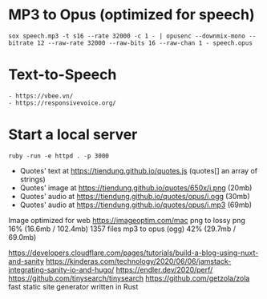 # MP3 to Opus (optimized for speech)
`sox speech.mp3 -t s16 --rate 32000 -c 1 - | opusenc --downmix-mono --bitrate 12 --raw-rate 32000 --raw-bits 16 --raw-chan 1 - speech.opus`

# Text-to-Speech
	- https://vbee.vn/
	- https://responsivevoice.org/

# Start a local server
`ruby -run -e httpd . -p 3000`

* Quotes' text  at https://tiendung.github.io/quotes.js (quotes[] an array of strings)
* Quotes' image at https://tiendung.github.io/quotes/650x/i.png (20mb)
* Quotes' audio at https://tiendung.github.io/quotes/opus/i.ogg (30mb)
* Quotes' audio at https://tiendung.github.io/quotes/opus/i.mp3 (69mb)

Image optimized for web https://imageoptim.com/mac
png to lossy png  16% (16.6mb / 102.4mb) 1357 files
mp3 to opus (ogg) 42% (29.7mb /  69.0mb)

https://developers.cloudflare.com/pages/tutorials/build-a-blog-using-nuxt-and-sanity
https://kinderas.com/technology/2020/06/06/jamstack-integrating-sanity-io-and-hugo/
https://endler.dev/2020/perf/
https://github.com/tinysearch/tinysearch
https://github.com/getzola/zola fast static site generator written in Rust
